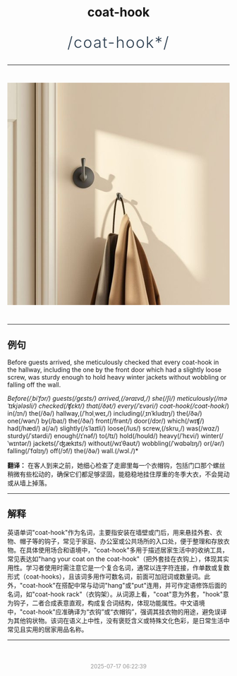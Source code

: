 <div align="center">

# coat-hook

<div style="margin: 30px 0;">
<h1 style="font-size: 2.5em; font-weight: 300; letter-spacing: 2px; margin: 0; color: #2c3e50;">
/coat-hook*/
</h1>
</div>

</div>

---

<div align="center" style="margin: 40px 0;">

![coat-hook](images/coat-hook.png)

</div>

---

## 例句

Before guests arrived, she meticulously checked that every coat-hook in the hallway, including the one by the front door which had a slightly loose screw, was sturdy enough to hold heavy winter jackets without wobbling or falling off the wall.

*Before(/ˌbiˈfɔr/) guests(/gɛsts/) arrived,(/əraɪvd,/) she(/ʃi/) meticulously(/məˈtɪkjələsli/) checked(/ʧɛkt/) that(/ðət/) every(/ˈɛvəri/) coat-hook(/coat-hook*/) in(/ɪn/) the(/ðə/) hallway,(/ˈhɔlˌweɪ,/) including(/ˌɪnˈkludɪŋ/) the(/ðə/) one(/wən/) by(/baɪ/) the(/ðə/) front(/frənt/) door(/dɔr/) which(/wɪʧ/) had(/hæd/) a(/ə/) slightly(/sˈlaɪtli/) loose(/lus/) screw,(/skru,/) was(/wɑz/) sturdy(/ˈstərdi/) enough(/ɪˈnəf/) to(/tɪ/) hold(/hoʊld/) heavy(/ˈhɛvi/) winter(/ˈwɪntər/) jackets(/ˈʤækɪts/) without(/wɪˈθaʊt/) wobbling(/ˈwɑbəlɪŋ/) or(/ər/) falling(/ˈfɑlɪŋ/) off(/ɔf/) the(/ðə/) wall.(/wɔl./)*

**翻译：** 在客人到来之前，她细心检查了走廊里每一个衣帽钩，包括门口那个螺丝稍微有些松动的，确保它们都足够坚固，能稳稳地挂住厚重的冬季大衣，不会晃动或从墙上掉落。

---

## 解释

英语单词"coat-hook"作为名词，主要指安装在墙壁或门后，用来悬挂外套、衣物、帽子等的钩子，常见于家庭、办公室或公共场所的入口处，便于整理和存放衣物。在具体使用场合和语境中，"coat-hook"多用于描述居家生活中的收纳工具，常见表达如"hang your coat on the coat-hook"（把外套挂在衣钩上），体现其实用性。学习者使用时需注意它是一个复合名词，通常以连字符连接，作单数或复数形式（coat-hooks），且该词多用作可数名词，前面可加冠词或数量词。此外，"coat-hook"在搭配中常与动词"hang"或"put"连用，并可作定语修饰后面的名词，如"coat-hook rack"（衣钩架）。从词源上看，"coat"意为外套，"hook"意为钩子，二者合成表意直观，构成复合词结构，体现功能属性。中文语境中，"coat-hook"应准确译为“衣钩”或“衣帽钩”，强调其挂衣物的用途，避免误译为其他钩状物。该词在语义上中性，没有褒贬含义或特殊文化色彩，是日常生活中常见且实用的居家用品名称。


---

<div align="center" style="margin-top: 50px;">
<small style="color: #999; font-size: 0.9em;">2025-07-17 06:22:39</small>
</div>
